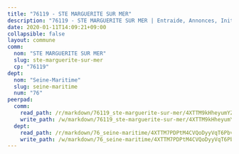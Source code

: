 ```yaml
---
title: "76119 - STE MARGUERITE SUR MER"
description: "76119 - STE MARGUERITE SUR MER | Entraide, Annonces, Initiatives"
date: 2020-01-11T14:09:21+09:00
collapsible: false
layout: commune
comm:
  nom: "STE MARGUERITE SUR MER"
  slug: ste-marguerite-sur-mer
  cp: "76119"
dept:
  nom: "Seine-Maritime"
  slug: seine-maritime
  num: "76"
peerpad:
  comm:
    read_path: /r/markdown/76119_ste-marguerite-sur-mer/4XTTM9kHheyumYZqVc2AyijfcdmjPhFXuRcQjLCHkmtGPxjZj
    write_path: /w/markdown/76119_ste-marguerite-sur-mer/4XTTM9kHheyumYZqVc2AyijfcdmjPhFXuRcQjLCHkmtGPxjZj-K3TgTcntCT5mMWJa3J2tZMkf57H6erwcaK5cCVkfGApms1BwXZXL2keLcHzmFiczTdvcrUcsSbjvD5GpczLLhSDhhqx4jJhyaWBFuUQwXySrGHVL21JtDF7jLRDyxm3mbiMvYScH
  dept:
    read_path: /r/markdown/76_seine-maritime/4XTTM7PDPtM4CVQoDyyVqT6Pbvj1SVtndpXJdTDsc7xwdMTdt
    write_path: /w/markdown/76_seine-maritime/4XTTM7PDPtM4CVQoDyyVqT6Pbvj1SVtndpXJdTDsc7xwdMTdt-K3TgUmo7Qwp8ZQz8qKFjC8WCY27ypEpX2c8BXeSV9rrPY1zRZn2SrYwkBXF8VnHkcepiXsccFfKHYuT2JNgSMXxLRaUGRu6o5B3BB15nZxEho97cTz3yC4eRTX4hZM1hcyAZrn8r
---
```


